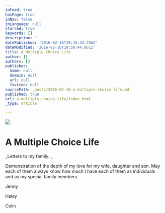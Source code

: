 ```yaml
---
inFeed: true
hasPage: true
inNav: false
inLanguage: null
starred: true
keywords: []
description: ''
datePublished: '2016-02-16T19:45:33.756Z'
dateModified: '2016-02-16T18:58:44.861Z'
title: A Multiple Choice Life
author: []
authors: []
publisher:
  name: null
  domain: null
  url: null
  favicon: null
sourcePath: _posts/2016-02-16-a-multiple-choice-life.md
published: true
url: a-multiple-choice-life/index.html
_type: Article

---
```

![](https://the-grid-user-content.s3-us-west-2.amazonaws.com/ad65ae21-d33b-40a7-a87d-5f4c5439df31.JPG)

# A Multiple Choice Life

_Letters to my family. _

Demonstration of the depth of my love for my wife, daughter and son. May each of them always know how much I have each of them as individuals and as my special family members. 

Jenny 

Haley

Colin